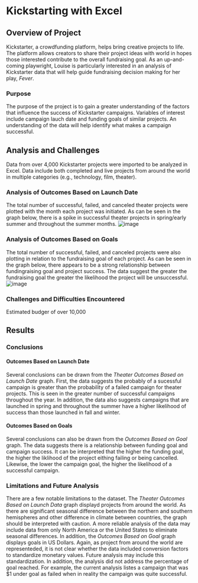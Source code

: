 # Kickstarting with Excel
## Overview of Project
Kickstarter, a crowdfunding platform, helps bring creative projects to life. The platform allows creators to share their project ideas with world in hopes those interested contribute to the overall fundraising goal. As an up-and-coming playwright, Louise is particularly interested in an analysis of Kickstarter data that will help guide fundraising decision making for her play, *Fever*.
### Purpose
The purpose of the project is to gain a greater understanding of the factors that influence the success of Kickstarter campaigns. Variables of interest include campaign lauch date and funding goals of similar projects. An understanding of the data will help identify what makes a campaign successful.
## Analysis and Challenges
Data from over 4,000 Kickstarter projects were imported to be analyzed in Excel. Data include both completed and live projects from around the world in multiple categories (e.g., technology, film, theater).
### Analysis of Outcomes Based on Launch Date
The total number of successful, failed, and canceled theater projects were plotted with the month each project was initiated. As can be seen in the graph below, there is a spike in successful theater projects in spring/early summer and throughout the summer months.
![image](https://user-images.githubusercontent.com/96216947/146827153-dd5aadec-1a67-4856-92c8-fc8f49c1d454.png)
### Analysis of Outcomes Based on Goals
The total number of successful, failed, and canceled projects were also plotting in relation to the fundraising goal of each project. As can be seen in the graph below, there appears to be a strong relationship  between fundingraising goal and project success. The data suggest the greater the fundraising goal the greater the likelihood the project will be unsuccessful.
![image](https://user-images.githubusercontent.com/96216947/146827172-ce06bd5f-04b1-4bca-9773-021ccdde5755.png)
### Challenges and Difficulties Encountered
Estimated budger of over 10,000
## Results
### Conclusions
#### Outcomes Based on Launch Date
Several conclusions can be drawn from the *Theater Outcomes Based on Launch Date* graph. First, the data suggests the probably of a sucessful campaign is greater than the probability of a failed campaign for theater projects. This is seen in the greater number of successful campaigns throughout the year. In addition, the data also suggests campaigns that are launched in spring and throughout the summer have a higher likelihood of success than those launched in fall and winter.
#### Outcomes Based on Goals
Several conclusions can also be drawn from the *Outcomes Based on Goal* graph. The data suggests there is a relationship between funding goal and campaign success. It can be interpreted that the higher the funding goal, the higher the liklihood of the project eithing failing or being cancelled. Likewise, the lower the campaign goal, the higher the likelihood of a successful campaign.
### Limitations and Future Analysis
There are a few notable limitations to the dataset. The *Theater Outcomes Based on Launch Data* graph displayd projects from around the world. As there are significant seasonal difference between the northern and southern hemispheres and other difference in climate between countries, the graph should be interpreted with caution. A more reliable analysis of the data may include data from only North America or the United States to eliminate seasonal differences. In addition, the *Outcomes Based on Goal* graph displays goals in US Dollars. Again, as project from around the world are representeded, it is not clear whether the data included conversion factors to standardize monetary values. Future analysis may include this standardization. In addition, the analysis did not address the percentage of goal reached. For example, the current analysis listes a campaign that was $1 under goal as failed when in reality the campaign was quite successful.
